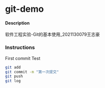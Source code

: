 # git-demo

#### Description
软件工程实验-Git的基本使用_2021130079王志豪

### Instructions
First commit
Test

```bash
git add
git commit -m "第一次提交"
git push
git log
```